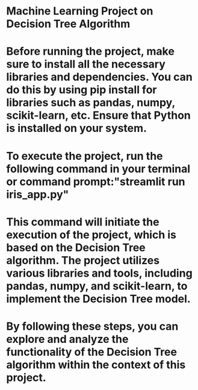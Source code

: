 # Machine Learning Project on Decision Tree Algorithm

#  Before running the project, make sure to install all the necessary libraries and dependencies. You can do this by using pip install for libraries such as pandas, numpy, scikit-learn, etc. Ensure that Python is installed on your system.

# To execute the project, run the following command in your terminal or command prompt:"streamlit run iris_app.py"

# This command will initiate the execution of the project, which is based on the Decision Tree algorithm. The project utilizes various libraries and tools, including pandas, numpy, and scikit-learn, to implement the Decision Tree model.

# By following these steps, you can explore and analyze the functionality of the Decision Tree algorithm within the context of this project.

